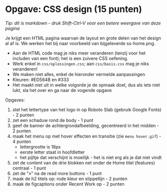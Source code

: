 # Opgave: CSS design (15 punten)

*Tip: dit is markdown - druk Shift-Ctrl-V voor een betere weergave van deze pagina*

Je krijgt een HTML pagina waarvan de layout en grote delen van het design al af is. We werken het bij naar voorbeeld van bijgeleverde ss-home.png.
- Aan de HTML code mag je niks meer veranderen (tenzij voor het includen van een font); het is een zuivere CSS oefening.
- Werk enkel in `css/oplossingen.css`; aan `css/basis.css` mag je niks veranderen!
- We maken niet alles, enkel de hieronder vermelde aanpassingen
- Kleuren: #ED564B en #333
- Het maakt niet uit in welke volgorde je de opmaak doet, dus als iets niet lukt, sla het over en ga naar de vogende opgave

Opgaves:

1. stel het lettertype van het logo in op Roboto Slab (gebruik Google Fonts) - 2 punten
2. zet een schaduw rond de body - 1 punt
3. geef de banner de achtergrondafbeelding, gecentreerd in het midden - 2 punten
4. maak het menu op met hover effecten en transitie (zie `menu hover.gif`) - 4 punten
   - lettergrootte is 18px
   - eerste letter staat in hoofdletter
   - het pijltje dat verschijnt is moeilijk - het is niet erg als je dat niet vindt
5. zet de content van de drie blokken net onder de Home titel (features) centraal - 1 punt
6. zet de "»" na de read more buttons - 1 punt
7. maak de h2 titels op: rode kleur en stippellijn - 2 punten
8. maak de figcaptions onder Recent Work op - 2 punten
